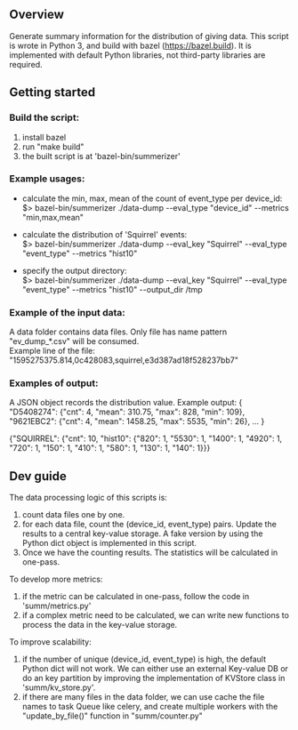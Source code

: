 ## Overview  
Generate summary information for the distribution of giving data. This script is wrote in Python 3, and build with bazel (https://bazel.build).
It is implemented with default Python libraries, not third-party libraries are required.    

## Getting started  
### Build the script:   
1. install bazel   
2. run "make build"  
3. the built script is at 'bazel-bin/summerizer'   

### Example usages:  
- calculate the min, max, mean of the count of event_type per device_id:  
$> bazel-bin/summerizer ./data-dump --eval_type "device_id" --metrics "min,max,mean"  

- calculate the distribution of 'Squirrel' events:  
$> bazel-bin/summerizer ./data-dump --eval_key "Squirrel" --eval_type "event_type" --metrics "hist10"  

- specify the output directory:   
$> bazel-bin/summerizer ./data-dump --eval_key "Squirrel" --eval_type "event_type" --metrics "hist10" --output_dir /tmp  

### Example of the input data:  
A data folder contains data files. Only file has name pattern "ev_dump_*.csv" will be consumed.  
Example line of the file:
"1595275375.814,0c428083,squirrel,e3d387ad18f528237bb7"

### Examples of output:  
A JSON object records the distribution value. Example output:
{
    "D5408274": {"cnt": 4, "mean": 310.75, "max": 828, "min": 109}, 
    "9621EBC2": {"cnt": 4, "mean": 1458.25, "max": 5535, "min": 26},
    ...
}

{"SQUIRREL": {"cnt": 10, "hist10": {"820": 1, "5530": 1, "1400": 1, "4920": 1, "720": 1, "150": 1, "410": 1, "580": 1, "130": 1, "140": 1}}}  

## Dev guide   
The data processing logic of this scripts is:  
1. count data files one by one.  
2. for each data file, count the (device_id, event_type) pairs. Update the results to a central key-value storage. A fake version by using the Python dict object is implemented in this script.  
3. Once we have the counting results. The statistics will be calculated in one-pass.  

To develop more metrics:  
1. if the metric can be calculated in one-pass, follow the code in 'summ/metrics.py'
2. if a complex metric need to be calculated, we can write new functions to process the data in the key-value storage.

To improve scalability:
1. if the number of unique (device_id, event_type) is high, the default Python dict will not work. We can either use an external Key-value DB or do an key partition by improving the implementation of KVStore class in 'summ/kv_store.py'.
2. if there are many files in the data folder, we can use cache the file names to task Queue like celery, and create multiple workers with the "update_by_file()" function in "summ/counter.py"










